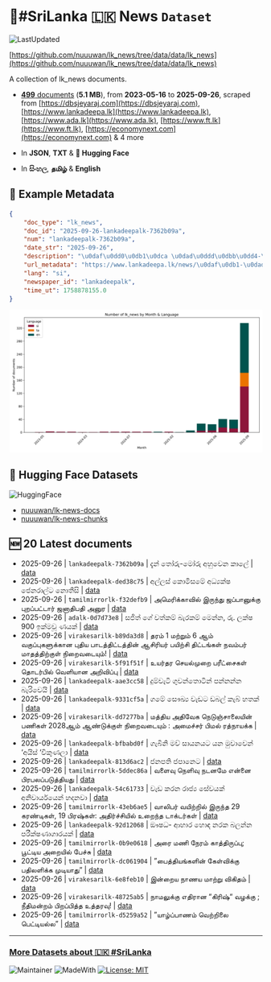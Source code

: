 # 📄#SriLanka 🇱🇰 News `Dataset`

![LastUpdated](https://img.shields.io/badge/last_updated-2025--09--26_14:49:37-green)

[https://github.com/nuuuwan/lk_news/tree/data/data/lk_news](https://github.com/nuuuwan/lk_news/tree/data/data/lk_news)

A collection of lk_news documents.

- [**499** documents](https://github.com/nuuuwan/lk_news/tree/data/data/lk_news) (**5.1 MB**), from **2023-05-16** to **2025-09-26**, scraped from [https://dbsjeyaraj.com](https://dbsjeyaraj.com), [https://www.lankadeepa.lk](https://www.lankadeepa.lk), [https://www.ada.lk](https://www.ada.lk), [https://www.ft.lk](https://www.ft.lk), [https://economynext.com](https://economynext.com) & 4 more

- In **JSON**, **TXT** & **🤗 Hugging Face**

- In **සිංහල**, **தமிழ்** & **English**

## 📝 Example Metadata

```json
{
    "doc_type": "lk_news",
    "doc_id": "2025-09-26-lankadeepalk-7362b09a",
    "num": "lankadeepalk-7362b09a",
    "date_str": "2025-09-26",
    "description": "\u0daf\u0dd0\u0db1\u0dca \u0dad\u0ddd\u0dbb\u0dd4-\u0db8\u0ddd\u0dbb\u0dd4 \u0d85\u0dc4\u0dd4\u0dc0\u0dd9\u0db1 \u0d9a\u0dcf\u0dbd\u0dda",
    "url_metadata": "https://www.lankadeepa.lk/news/\u0daf\u0db1-\u0dad\u0dbb-\u0db8\u0dbb-\u0d85\u0dc4\u0dc0\u0db1-\u0d9a\u0dbd/101-680276",
    "lang": "si",
    "newspaper_id": "lankadeepalk",
    "time_ut": 1758878155.0
}
```

![Chart](https://raw.githubusercontent.com/nuuuwan/lk_news/refs/heads/data/data/lk_news/docs_by_month_and_lang.png)

## 🤗 Hugging Face Datasets

![HuggingFace](https://img.shields.io/badge/-HuggingFace-FDEE21?style=for-the-badge&logo=HuggingFace)

- [nuuuwan/lk-news-docs](https://huggingface.co/datasets/nuuuwan/lk-news-docs)
- [nuuuwan/lk-news-chunks](https://huggingface.co/datasets/nuuuwan/lk-news-chunks)

## 🆕 20 Latest documents

- 2025-09-26 | `lankadeepalk-7362b09a` | දැන් තෝරු-මෝරු අහුවෙන කාලේ | [data](https://github.com/nuuuwan/lk_news/tree/data/data/lk_news/2020s/2025/2025-09-26-lankadeepalk-7362b09a)
- 2025-09-26 | `lankadeepalk-ded38c75` | අල්ලස් කොමිසමේ අධ්‍යක්ෂ ජෙනරාල්ට නොතීසි | [data](https://github.com/nuuuwan/lk_news/tree/data/data/lk_news/2020s/2025/2025-09-26-lankadeepalk-ded38c75)
- 2025-09-26 | `tamilmirrorlk-f32defb9` | அமெரிக்காவில் இருந்து ஜப்பானுக்கு புறப்பட்டார் ஜனாதிபதி அனுர | [data](https://github.com/nuuuwan/lk_news/tree/data/data/lk_news/2020s/2025/2025-09-26-tamilmirrorlk-f32defb9)
- 2025-09-26 | `adalk-0d7d73e8` | සජිත් ගේ වත්කම් බැරකම් මෙන්න, රු. ලක්ෂ 900 ඉක්මවූ ණයක් | [data](https://github.com/nuuuwan/lk_news/tree/data/data/lk_news/2020s/2025/2025-09-26-adalk-0d7d73e8)
- 2025-09-26 | `virakesarilk-b89da3d8` | தரம் 1 மற்றும் 6 ஆம் வகுப்புகளுக்கான புதிய பாடத்திட்டத்தின் ஆசிரியர் பயிற்சி திட்டங்கள் நவம்பர் மாதத்திற்குள் நிறைவடையும்! | [data](https://github.com/nuuuwan/lk_news/tree/data/data/lk_news/2020s/2025/2025-09-26-virakesarilk-b89da3d8)
- 2025-09-26 | `virakesarilk-5f91f51f` | உயர்தர செயல்முறை பரீட்சைகள் தொடர்பில் வெளியான அறிவிப்பு | [data](https://github.com/nuuuwan/lk_news/tree/data/data/lk_news/2020s/2025/2025-09-26-virakesarilk-5f91f51f)
- 2025-09-26 | `lankadeepalk-aae3cc58` | දුම්වැටි ගුවන්තොටින් පන්නන්න බැරිවෙයි | [data](https://github.com/nuuuwan/lk_news/tree/data/data/lk_news/2020s/2025/2025-09-26-lankadeepalk-aae3cc58)
- 2025-09-26 | `lankadeepalk-9331cf5a` | ගමේ සෞඛ්‍ය වැඩට ඩබල් කැබ් හතක් | [data](https://github.com/nuuuwan/lk_news/tree/data/data/lk_news/2020s/2025/2025-09-26-lankadeepalk-9331cf5a)
- 2025-09-26 | `virakesarilk-dd7277ba` | மத்திய அதிவேக நெடுஞ்சாலையின் பணிகள் 2028ஆம் ஆண்டுக்குள் நிறைவடையும் : அமைச்சர் பிமல் ரத்நாயக்க | [data](https://github.com/nuuuwan/lk_news/tree/data/data/lk_news/2020s/2025/2025-09-26-virakesarilk-dd7277ba)
- 2025-09-26 | `lankadeepalk-bfbabd0f` | ගැබිනි මව් සායනයට යන මුවාවෙන් ‘අයිස් ‘විකුණලා | [data](https://github.com/nuuuwan/lk_news/tree/data/data/lk_news/2020s/2025/2025-09-26-lankadeepalk-bfbabd0f)
- 2025-09-26 | `lankadeepalk-813d6ac2` | ජනපති ජපානෙට | [data](https://github.com/nuuuwan/lk_news/tree/data/data/lk_news/2020s/2025/2025-09-26-lankadeepalk-813d6ac2)
- 2025-09-26 | `tamilmirrorlk-5ddec86a` | வளைவு நெளிவு நடனமே என்னை பிரபலப்படுத்தியது | [data](https://github.com/nuuuwan/lk_news/tree/data/data/lk_news/2020s/2025/2025-09-26-tamilmirrorlk-5ddec86a)
- 2025-09-26 | `lankadeepalk-54c61733` | වැඩ කරන රාජ්‍ය සේවයක් අනිවාර්යයෙන් හදනවා | [data](https://github.com/nuuuwan/lk_news/tree/data/data/lk_news/2020s/2025/2025-09-26-lankadeepalk-54c61733)
- 2025-09-26 | `tamilmirrorlk-43eb6ae5` | வாலிபர் வயிற்றில் இருந்த 29 கரண்டிகள், 19 பிரஷ்கள்: அதிர்ச்சியில் உறைந்த டாக்டர்கள் | [data](https://github.com/nuuuwan/lk_news/tree/data/data/lk_news/2020s/2025/2025-09-26-tamilmirrorlk-43eb6ae5)
- 2025-09-26 | `lankadeepalk-92d12068` | ඖෂධ- ආහාර හොඳ නරක බලන්න පරීක්ෂණාගාරයක් | [data](https://github.com/nuuuwan/lk_news/tree/data/data/lk_news/2020s/2025/2025-09-26-lankadeepalk-92d12068)
- 2025-09-26 | `tamilmirrorlk-0b9e0618` | அரை மணி நேரம் காத்திருப்பு; பூட்டிய அறையில் பேச்சு | [data](https://github.com/nuuuwan/lk_news/tree/data/data/lk_news/2020s/2025/2025-09-26-tamilmirrorlk-0b9e0618)
- 2025-09-26 | `tamilmirrorlk-dc061904` | ”பைத்தியங்களின் கேள்விக்கு பதிலளிக்க முடியாது” | [data](https://github.com/nuuuwan/lk_news/tree/data/data/lk_news/2020s/2025/2025-09-26-tamilmirrorlk-dc061904)
- 2025-09-26 | `virakesarilk-6e8feb10` | இன்றைய நாணய மாற்று விகிதம் | [data](https://github.com/nuuuwan/lk_news/tree/data/data/lk_news/2020s/2025/2025-09-26-virakesarilk-6e8feb10)
- 2025-09-26 | `virakesarilk-48725ab5` | நாமலுக்கு எதிரான “கிரிஷ்“ வழக்கு ; நீதிமன்றம் பிறப்பித்த உத்தரவு! | [data](https://github.com/nuuuwan/lk_news/tree/data/data/lk_news/2020s/2025/2025-09-26-virakesarilk-48725ab5)
- 2025-09-26 | `tamilmirrorlk-d5259a52` | ”யாழ்ப்பாணம் வெற்றிலை பெட்டியல்ல” | [data](https://github.com/nuuuwan/lk_news/tree/data/data/lk_news/2020s/2025/2025-09-26-tamilmirrorlk-d5259a52)

---

### [More Datasets about 🇱🇰 #SriLanka](https://github.com/nuuuwan/lk_datasets)

![Maintainer](https://img.shields.io/badge/maintainer-nuuuwan-red)
![MadeWith](https://img.shields.io/badge/made_with-python-blue)
[![License: MIT](https://img.shields.io/badge/License-MIT-yellow.svg)](https://opensource.org/licenses/MIT)
